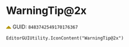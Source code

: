 # WarningTip@2x
![](/img/WarningTip@2x.png)
GUID: `8483742549170176367`
```
EditorGUIUtility.IconContent("WarningTip@2x")
```
